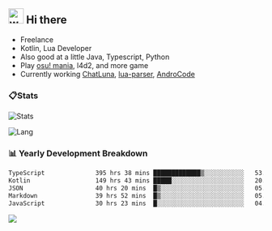 ## <img alt="wave" src="https://raw.githubusercontent.com/MartinHeinz/MartinHeinz/master/wave.gif" width="30px"> Hi there

- Freelance
- Kotlin, Lua Developer
- Also good at a little Java, Typescript, Python
- Play [osu! mania](https://osu.ppy.sh/users/29808669), l4d2, and more game
- Currently working [ChatLuna](https://github.com/ChatLunaLab), [lua-parser](https://github.com/dingyi222666/lua-parser), [AndroCode](https://github.com/dingyi222666/AndroCode)

### 📋Stats

![Stats](https://github-readme-stats.vercel.app/api?username=dingyi222666&show_icons=true&icon_color=47A69E&title_color=47A69E&count_private=true)    

![Lang](https://github-readme-stats.vercel.app/api/top-langs/?username=dingyi222666&layout=compact&title_color=47A69E&hide=html,css,c,c%2B%2B)   

### 📊 Yearly Development Breakdown

<!--START_SECTION:waka-->

```txt
TypeScript              395 hrs 38 mins █████████████▒░░░░░░░░░░░   53.89 %
Kotlin                  149 hrs 43 mins █████░░░░░░░░░░░░░░░░░░░░   20.39 %
JSON                    40 hrs 20 mins  █▒░░░░░░░░░░░░░░░░░░░░░░░   05.50 %
Markdown                39 hrs 52 mins  █▒░░░░░░░░░░░░░░░░░░░░░░░   05.43 %
JavaScript              30 hrs 23 mins  █░░░░░░░░░░░░░░░░░░░░░░░░   04.14 %
```

<!--END_SECTION:waka-->

![](https://komarev.com/ghpvc/?username=dingyi222666)
